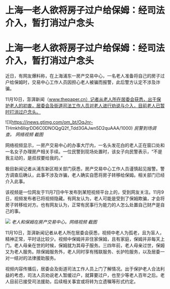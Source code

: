 # 上海一老人欲将房子过户给保姆：经司法介入，暂打消过户念头

# 上海一老人欲将房子过户给保姆：经司法介入，暂打消过户念头

近日，有网友爆料称，在上海浦东一房产交易中心，一名老人准备将自己的房子过户给保姆时，交易中心工作人员因担心老人被骗而报警，此后警方认定不涉及诈骗。

11月10日，澎湃新闻（www.thepaper.cn）记者从老人所在居委会获悉，出于保护老人的初衷，居委会及街道司法工作人员对老人进行劝说与介入，目前老人已暂时打消过户念头。

![](https://inews.gtimg.com/om_bt/OqJnr-
THmkh6IlqrDD6C0DNOQgQ2f_Tdd3GAJwn5D2quAAA/1000) _民警到场调查。 网络视频 截图_

网络视频显示，一房产交易中心的办事大厅内，一名头发花白的老人正在窗口处和一名女子办理房产相关手续。一位民警到现场处置时，该女子向民警表示，“不是我主动的，是叔叔要给我的。”

极目新闻记者从浦东新区相关部门获悉，房产交易中心工作人员谨慎起见报警。警方调查后确认，此事不涉及诈骗，老人确实自愿将房子转移给保姆。相关部门已经介入此事。

该视频是一位网友于11月7日中午发布到某短视频平台上的，受到网友关注。11月9日，视频发布者已将视频隐藏。有网友认为，老人可能是受到了保姆欺骗，才会将房子转移给对方。也有网友认为，正常有民事行为能力的人怎么处置自己财产是自己的事。

![](https://inews.gtimg.com/om_bt/OZs54UUdsEP8PAa6grLFYemLUclaEDcR2oaqEXFxy6dmsAA/1000)
_老人和保姆在房产交易中心。网络视频 截图_

11月10日，澎湃新闻记者从老人所在居委会获悉，视频中老人为孤老，且为盲人，精神正常，平时话比较少。视频中保姆并非住家保姆，且有家庭，保姆并非每天上门。老人母亲在世的时候，保姆就为其母子服务。三四年前，老人母亲过世，保姆又为老人服务。除保姆服务外，老人同时享有残联服务、长护险服务，以及居委一对一结对的法律援助服务。

视频内容传播后，居委会及街道司法工作人员上门了解情况。出于保护老人合法利益的考虑，司法人员劝说老人暂缓过户，就算要过户，也至少等老人百年之后。老人目前已接受司法援助，后续相关事宜或将转为立遗嘱等形式约定。

